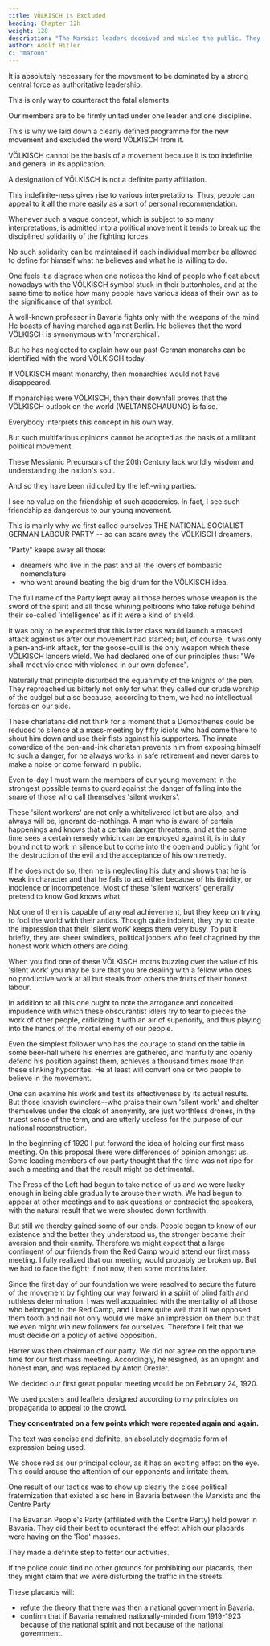 ```yaml
---
title: VÖLKISCH is Excluded
heading: Chapter 12h
weight: 128
description: "The Marxist leaders deceived and misled the public. They naturally hated movements that aimed to win over the masses"
author: Adolf Hitler
c: "maroon"
---
```




It is absolutely necessary for the movement to be dominated by a strong central force as authoritative leadership.

This is only way to counteract the fatal elements. 

<!-- That is why these folk-lore Ahasueruses are vigorously hostile to any movement whose  -->

Our members are to be firmly united under one leader and one discipline. 

<!-- Those people of whom I have spoken hate such a movement because it is capable of putting a stop to their mischief. -->

This is why we laid down a clearly defined programme for the new movement and excluded the word VÖLKISCH from it. 

VÖLKISCH cannot be the basis of a movement because it is too indefinite and general in its application. 

A designation of VÖLKISCH is not a definite party affiliation.

This indefinite-ness gives rise to various interpretations. Thus, people can appeal to it all the more easily as a sort of personal recommendation. 

Whenever such a vague concept, which is subject to so many interpretations, is admitted into a political movement it tends to break up the disciplined solidarity of the fighting forces. 

No such solidarity can be maintained if each individual member be allowed to define for himself what he believes and what he is willing to do.

One feels it a disgrace when one notices the kind of people who float about nowadays with the VÖLKISCH symbol stuck in their buttonholes, and at the same time to notice how many people have various ideas of their own as to the significance of that symbol. 

A well-known professor in Bavaria fights only with the weapons of the mind. He boasts of having marched against Berlin. He believes that the word VÖLKISCH is synonymous with 'monarchical'. 

But he has neglected to explain how our past German monarchs can be identified with the word VÖLKISCH today.

<!-- I am afraid he will find himself at a loss if he is asked to give a precise answer. For it would be very difficult indeed to imagine anything less VÖLKISCH than most of those German monarchical States were.  -->

If VÖLKISCH meant monarchy, then monarchies would not have disappeared.

If monarchies were VÖLKISCH, then their downfall proves that the VÖLKISCH outlook on the world (WELTANSCHAUUNG) is false.

Everybody interprets this concept in his own way.

But such multifarious opinions cannot be adopted as the basis of a militant political movement. 

These Messianic Precursors of the 20th Century lack worldly wisdom and understanding the nation's soul.

And so they have been ridiculed by the left-wing parties.

I see no value on the friendship of such academics. In fact, I see such friendship as dangerous to our young movement. 

 <!-- people who do not succeed in getting disliked by their enemies. Therefore, we considered the friendship of such people as not only worthless but even dangerous . That was the principal reason -->

This is mainly why we first called ourselves THE NATIONAL SOCIALIST GERMAN LABOUR PARTY -- so can scare away the VÖLKISCH dreamers. 

"Party" keeps away all those:
- dreamers who live in the past and all the lovers of bombastic nomenclature
- who went around beating the big drum for the VÖLKISCH idea. 

The full name of the Party kept away all those heroes whose weapon is the sword of the spirit and all those whining poltroons who take refuge behind their so-called 'intelligence' as if it were a kind of shield.

It was only to be expected that this latter class would launch a massed attack against us after our movement had started; but, of course, it was only a pen-and-ink attack, for the goose-quill is the only weapon which these VÖLKISCH lancers wield. We had declared one of our principles thus: "We shall meet violence with violence in our own defence".

Naturally that principle disturbed the equanimity of the knights of the pen. They reproached us bitterly not only for what they called our crude worship of the cudgel but also because, according to them, we had no intellectual forces on our side. 

These charlatans did not think for a moment that a Demosthenes could be reduced to silence at a mass-meeting by fifty idiots who had come there to shout him down and use their fists against his supporters. The innate cowardice of the pen-and-ink charlatan prevents him from exposing himself to such a danger, for he always works in safe retirement and never dares to make a noise or come forward in public.

Even to-day I must warn the members of our young movement in the strongest possible terms to guard against the danger of falling into the snare of those who call themselves 'silent workers'. 

These 'silent workers' are not only a whitelivered lot but are also, and always will be, ignorant do-nothings. A man who is aware of certain happenings and knows that a certain danger threatens, and at the same time sees a certain remedy which can be employed against it, is in duty bound not to work in silence but to come into the open and publicly fight for the destruction of the evil and the acceptance of his own remedy.

If he does not do so, then he is neglecting his duty and shows that he is  weak in character and that he fails to act either because of his timidity, or indolence or incompetence. Most of these 'silent workers' generally pretend to know God knows what. 

Not one of them is capable of any real achievement, but they keep on trying to fool the world with their antics. Though quite indolent, they try to create the impression that their 'silent work' keeps them very busy. To put it briefly, they are sheer swindlers, political jobbers who feel chagrined by the honest work which others are doing. 

When you find one of these VÖLKISCH moths buzzing over the value of his 'silent work' you may be sure that you are dealing with a fellow who does no productive work at all but steals from others the fruits of their honest labour.

In addition to all this one ought to note the arrogance and conceited impudence with which these obscurantist idlers try to tear to pieces the work of other people, criticizing it with an air of superiority, and thus playing into the hands of the mortal enemy of our people.

Even the simplest follower who has the courage to stand on the table in some beer-hall where his enemies are gathered, and manfully and openly defend his position against them, achieves a thousand times more than these slinking hypocrites. He at least will convert one or two people to believe in the movement. 

One can examine his work and test its effectiveness by its actual results. But those knavish swindlers--who praise their own 'silent work' and shelter themselves under the cloak of anonymity, are just worthless drones, in the truest sense of the term, and are utterly useless for the purpose of our national reconstruction.

In the beginning of 1920 I put forward the idea of holding our first mass meeting. On this proposal there were differences of opinion amongst us. Some leading members of our party thought that the time was not ripe for such a meeting and that the result might be detrimental. 

The Press of the Left had begun to take notice of us and we were lucky enough in being able gradually to arouse their wrath. We had begun to appear at other meetings and to ask questions or contradict the speakers, with the natural result that we were shouted down forthwith. 

But still we thereby gained some of our ends. People began to know of our existence and the better they understood us, the stronger became their aversion and their enmity. Therefore we might expect that a large contingent of our friends from the Red Camp would attend our first mass meeting. I fully realized that our meeting would probably be broken up. But we had to face the fight; if not now, then some months later. 

Since the first day of our foundation we were resolved to secure the future of the movement by fighting our way forward in a spirit of blind faith and ruthless determination. I was well acquainted with the mentality of all those who belonged to the Red Camp, and I knew quite well that if we opposed them tooth and nail not only would we make an impression on them but that we even might win new followers for ourselves. Therefore I felt that we must decide on a policy of
active opposition. 

Harrer was then chairman of our party. We did not agree on the opportune time for our first mass meeting. Accordingly, he resigned, as an upright and honest man, and was replaced by Anton Drexler. 

We decided our first great popular meeting would be on February 24, 1920.

<!-- I made all the preparatory arrangements personally. They did not take very long. The whole apparatus of our organization was set in motion for the purpose of being able to secure a rapid decision as to our policy. Within 24 hours we had to decide on the attitude we should take in regard to the questions of the day which would be put forward at the mass meeting. 

The notices which advertised the meeting had to bring these points before the public. In this direction we were forced to depend on the  -->

We used posters and leaflets designed according to my principles on propaganda to appeal to the crowd.

<!-- , the contents of which and the manner in which they were displayed were decided upon in accordance with the  which I have already laid down in dealing with propaganda in general. They were produced in a form which would . -->

**They concentrated on a few points which were repeated again and again.** 

The text was concise and definite, an absolutely dogmatic form of expression being used. 

<!-- We distributed these posters and leaflets with a dogged energy
and then we patiently waited for the effect they would produce. -->

We chose red as our principal colour, as it has an exciting effect on the eye. This could arouse the attention of our opponents and irritate them. 

<!-- Thus they would have to take notice of us--whether they liked it or not--and would not forget us. -->

One result of our tactics was to show up clearly the close political fraternization that existed also here in Bavaria between the Marxists and the Centre Party. 

The Bavarian People's Party (affiliated with the Centre Party) held power in Bavaria. They did their best to counteract the effect which our placards were having on the 'Red' masses. 

They made a definite step to fetter our activities. 

If the police could find no other grounds for prohibiting our placards, then they might claim that we were disturbing the traffic in the streets. 

<!-- Thus the so-called German National People's Party calmed the anxieties of their 'Red' allies by completely prohibiting those placards which proclaimed a message that was bringing back to the bosom of their own people hundreds of thousands of workers who had been misled by international agitators and incensed against their own nation.  -->

<!-- These placards bear witness to the bitterness of the struggle in which the young movement was then engaged. Future generations will find in these placards a documentary proof of our determination and the justice of our own cause. And these placards will also prove how the so-called national officials took arbitrary action to strangle a movement that did not please them, because it was nationalizing the broad masses of the people and winning them back to
their own racial stock. -->

These placards will:
- refute the theory that there was then a national government in Bavaria.
- confirm that if Bavaria remained nationally-minded from 1919-1923 because of the national spirit and not because of the national government.

 <!-- gradually gained a deeper hold on the people and the Government was forced to follow public feeling.  -->


